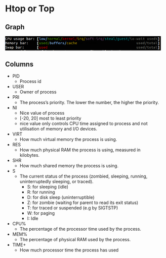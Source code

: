 # Htop or Top

## Graph

![htop graph](../.gitbook/assets/htop.png)

## Columns

* PID
  * Process id
* USER
  * Owner of process
* PRI
  * The process’s priority. The lower the number, the higher the priority.
* NI
  * Nice value of process
  * \[-20, 20\] most to least priority
  * nice value only controls CPU time assigned to process and not utilisation of memory and I/O devices.
* VIRT
  * How much virtual memory the process is using.
* RES
  * How much physical RAM the process is using, measured in kilobytes.
* SHR
  * How much shared memory the process is using.
* S
  * The current status of the process \(zombied, sleeping, running, uninterruptedly sleeping, or traced\).
    * S: for sleeping \(idle\)
    * R: for running
    * D: for disk sleep \(uninterruptible\)
    * Z: for zombie \(waiting for parent to read its exit status\)
    * T: for traced or suspended \(e.g by SIGTSTP\)
    * W: for paging
    * I: Idle
* CPU%
  * The percentage of the processor time used by the process.
* MEM%
  * The percentage of physical RAM used by the process.
* TIME+
  * How much processor time the process has used

